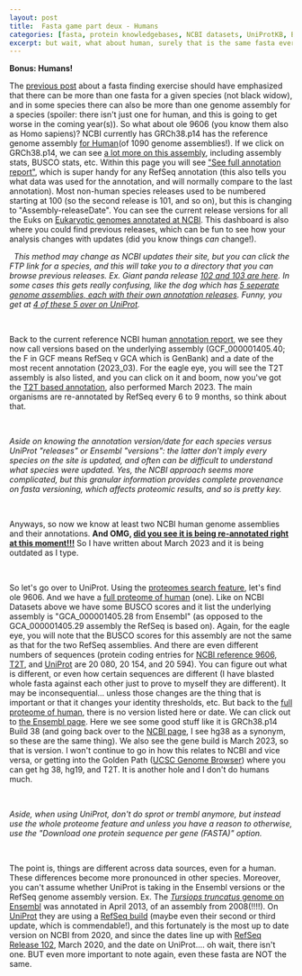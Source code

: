 ```yaml
---
layout: post
title:  Fasta game part deux - Humans
categories: [fasta, protein knowledgebases, NCBI datasets, UniProtKB, Ensembl]
excerpt: but wait, what about human, surely that is the same fasta everywhere
---
```


**Bonus: Humans!**

The [previous post](https://neely.github.io/FindingFASTA/) about a fasta finding exercise should have emphasized that there can be more than one fasta for a given species (not black widow), and in some species there can also be more than one genome assembly for a species (spoiler: there isn't just one for human, and this is going to get worse in the coming year(s)). So what about ole 9606 (you know them also as Homo sapiens)? NCBI currently has GRCh38.p14 has the reference genome assembly [for Human](https://www.ncbi.nlm.nih.gov/datasets/taxonomy/9606/)(of 1090 genome assemblies!). If we click on GRCh38.p14, we can see [a lot more on this assembly](https://www.ncbi.nlm.nih.gov/datasets/genome/GCF_000001405.40/), including assembly stats, BUSCO stats, etc. Within this page you will see ["See full annotation report"](https://www.ncbi.nlm.nih.gov/genome/annotation_euk/Homo_sapiens/GCF_000001405.40-RS_2023_03), which is super handy for any RefSeq annotation (this also tells you what data was used for the annotation, and will normally compare to the last annotation). Most non-human species releases used to be numbered starting at 100 (so the second release is 101, and so on), but this is changing to "Assembly-releaseDate". You can see the current release versions for all the Euks on [Eukaryotic genomes annotated at NCBI](https://www.ncbi.nlm.nih.gov/genome/annotation_euk/all/). This dashboard is also where you could find previous releases, which can be fun to see how your analysis changes with updates (did you know things *can* change!).

&nbsp; 
*This method may change as NCBI updates their site, but you can click the FTP link for a species, and this will take you to a directory that you can browse previous releases. Ex. Giant panda release [102 and 103 are here](https://ftp.ncbi.nlm.nih.gov/genomes/all/annotation_releases/9646/). In some cases this gets really confusing, like the dog which has [5 seperate genome assemblies, each with their own annotation releases](https://ftp.ncbi.nlm.nih.gov/genomes/all/annotation_releases/9615/106/). Funny, you get at [4 of these 5 over on UniProt](https://www.uniprot.org/proteomes?query=Canis+lupus+familiaris).*

&nbsp; 

Back to the current reference NCBI human [annotation report](https://www.ncbi.nlm.nih.gov/genome/annotation_euk/Homo_sapiens/GCF_000001405.40-RS_2023_03), we see they now call versions based on the underlying assembly (GCF_000001405.40; the F in GCF means RefSeq v GCA which is GenBank) and a date of the most recent annotation (2023_03). For the eagle eye, you will see the T2T assembly is also listed, and you can click on it and boom, now you've got the [T2T based annotation](https://www.ncbi.nlm.nih.gov/datasets/genome/GCF_009914755.1/), also performed March 2023. The main organisms are re-annotated by RefSeq every 6 to 9 months, so think about that. 

&nbsp;

*Aside on knowing the annotation version/date for each species versus UniProt "releases" or Ensembl "versions": the latter don't imply every species on the site is updated, and often can be difficult to understand what species were updated. Yes, the NCBI approach seems more complicated, but this granular information provides complete provenance on fasta versioning, which affects proteomic results, and so is pretty key.*

&nbsp; 

Anyways, so now we know at least two NCBI human genome assemblies and their annotations. **And OMG, [did you see it is being re-annotated right at this moment!!!](https://www.ncbi.nlm.nih.gov/genome/annotation_euk/status/)** So I have written about March 2023 and it is being outdated as I type. 

&nbsp; 

So let's go over to UniProt. Using the [proteomes search feature](https://www.uniprot.org/proteomes?query=9606), let's find ole 9606. And we have a [full proteome of human](https://www.uniprot.org/proteomes/UP000005640) (one). Like on NCBI Datasets above we have some BUSCO scores and it list the underlying assembly is "GCA_000001405.28 from Ensembl" (as opposed to the GCA_000001405.29 assembly the RefSeq is based on). Again, for the eagle eye, you will note that the BUSCO scores for this assembly are not the same as that for the two RefSeq assemblies. And there are even different numbers of sequences (protein coding entries for [NCBI reference 9606](https://www.ncbi.nlm.nih.gov/datasets/genome/GCF_000001405.40/), [T2T](https://www.ncbi.nlm.nih.gov/datasets/genome/GCF_009914755.1/), and [UniProt](https://www.uniprot.org/proteomes/UP000005640) are 20 080, 20 154, and 20 594). You can figure out what is different, or even how certain sequences are different (I have blasted whole fasta against each other just to prove to myself they are different). It may be inconsequential... unless those changes are the thing that is important or that it changes your identity thresholds, etc. But back to the [full proteome of human](https://www.uniprot.org/proteomes/UP000005640), there is no version listed here or date. We can click out to [the Ensembl page](http://useast.ensembl.org/Homo_sapiens/Info/Annotation). Here we see some good stuff like it is GRCh38.p14 Build 38 (and going back over to the [NCBI page](https://www.ncbi.nlm.nih.gov/datasets/genome/GCF_000001405.40/), I see hg38 as a synonym, so these are the same thing). We also see the gene build is March 2023, so that is version. I won't continue to go in how this relates to NCBI and vice versa, or getting into the Golden Path ([UCSC Genome Browser](https://genome.ucsc.edu/)) where you can get hg 38, hg19, and T2T. It is another hole and I don't do humans much.

&nbsp; 

*Aside, when using UniProt, don't do sprot or trembl anymore, but instead use the whole proteome feature and unless you have a reason to otherwise, use the "Download one protein sequence per gene (FASTA)" option.*

&nbsp; 

The point is, things are different across data sources, even for a human. These differences become more pronounced in other species. Moreover, you can't assume whether UniProt is taking in the Ensembl versions or the RefSeq genome assembly version. Ex. The [*Tursiops truncatus* genome on Ensembl](http://useast.ensembl.org/Tursiops_truncatus/Info/Annotation) was annotated in April 2013, of an assembly from 2008(!!!!). On [UniProt](https://www.uniprot.org/proteomes/UP000245320) they are using a [RefSeq build](https://www.ncbi.nlm.nih.gov/datasets/genome/GCF_011762595.1/) (maybe even their second or third update, which is commendable!), and this fortunately is the most up to date version on NCBI from 2020, and since the dates line up with [RefSeq Release 102](https://www.ncbi.nlm.nih.gov/genome/annotation_euk/Tursiops_truncatus/102/), March 2020, and the date on UniProt.... oh wait, there isn't one. BUT even more important to note again, even these fasta are NOT the same. 


&nbsp;  
&nbsp;  
&nbsp;  

